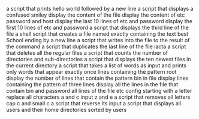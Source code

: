 a script that prints hello world followed by a new line
a script that displays a confused smiley
display the content of the file
display the content of etc password and host
display the last 10 lines of etc and password
display the first 10 lines of etc and password 
a script that displays the third line of the file
a shell script that creates a file named exactly containing the text best School ending by a new line
a script that writes into the file to the result of the command
a script that duplicates the last line of the file iacta
a script that deletes all the regular files
a script that counts the number of directories and sub-directories
a script that displays the ten newest files in the current directory
a script that takes a list of words as input and prints only words that appear exactly once
lines containing the pattern root 
display the number of lines that contain the pattern bin in file
display lines containing the pattern of three lines
display all the lines in the file that contain bin and password
all lines of the file etc config starting with a letter
replace all characters a and c input z and e
a script that removes all letters cap c and small c
a script that reverse its input
a script that displays all users and their home directories sorted by users 
